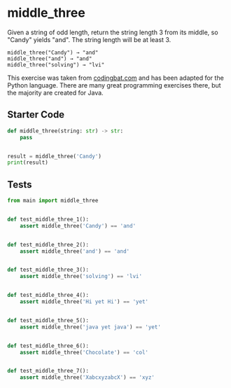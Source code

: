 # middle_three




Given a string of odd length, return the string length 3 from its middle, so "Candy" yields "and". The string length will be at least 3.

```
middle_three("Candy") → "and"
middle_three("and") → "and"
middle_three("solving") → "lvi"
```

This exercise was taken from [codingbat.com](https://codingbat.com/prob/p115863) and has been adapted for the Python language. There are many great programming exercises there, but the majority are created for Java.

## Starter Code
```python
def middle_three(string: str) -> str:
    pass


result = middle_three('Candy')
print(result)
```

## Tests
```python
from main import middle_three


def test_middle_three_1():
    assert middle_three('Candy') == 'and'


def test_middle_three_2():
    assert middle_three('and') == 'and'


def test_middle_three_3():
    assert middle_three('solving') == 'lvi'


def test_middle_three_4():
    assert middle_three('Hi yet Hi') == 'yet'


def test_middle_three_5():
    assert middle_three('java yet java') == 'yet'


def test_middle_three_6():
    assert middle_three('Chocolate') == 'col'


def test_middle_three_7():
    assert middle_three('XabcxyzabcX') == 'xyz'
```
